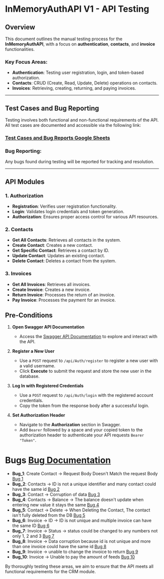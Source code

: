 # InMemoryAuthAPI V1 - API Testing

## Overview
This document outlines the manual testing process for the **InMemoryAuthAPI**, with a focus on **authentication**, **contacts**, and **invoice** functionalities.

### Key Focus Areas:
- **Authentication**: Testing user registration, login, and token-based authorization.
- **Contacts**: CRUD (Create, Read, Update, Delete) operations on contacts.
- **Invoices**: Retrieving, creating, returning, and paying invoices.

---

## Test Cases and Bug Reporting

Testing involves both functional and non-functional requirements of the API. All test cases are documented and accessible via the following link:

### [**Test Cases and Bug Reports Google Sheets**](https://docs.google.com/spreadsheets/d/1di4_oJrd1n3Hkw6CmIrcpZ4swlGvlpB-00YibXNPqZg/edit?gid=0#gid=0)

### Bug Reporting:
Any bugs found during testing will be reported for tracking and resolution.

---

## API Modules

### 1. Authorization
- **Registration**: Verifies user registration functionality.
- **Login**: Validates login credentials and token generation.
- **Authorization**: Ensures proper access control for various API resources.

### 2. Contacts
- **Get All Contacts**: Retrieves all contacts in the system.
- **Create Contact**: Creates a new contact.
- **Get Specific Contact**: Retrieves a contact by ID.
- **Update Contact**: Updates an existing contact.
- **Delete Contact**: Deletes a contact from the system.

### 3. Invoices
- **Get All Invoices**: Retrieves all invoices.
- **Create Invoice**: Creates a new invoice.
- **Return Invoice**: Processes the return of an invoice.
- **Pay Invoice**: Processes the payment for an invoice.
  
## Pre-Conditions

1. **Open Swagger API Documentation**  
   - Access the [Swagger API Documentation](https://qa-assignment.sortcrm.com/swagger/index.html) to explore and interact with the API.

2. **Register a New User**  
   - Use a `POST` request to `/api/Auth/register` to register a new user with a valid username.  
   - Click **Execute** to submit the request and store the new user in the database.

3. **Log In with Registered Credentials**  
   - Use a `POST` request to `/api/Auth/login` with the registered account credentials.  
   - Copy the token from the response body after a successful login.

4. **Set Authorization Header**  
   - Navigate to the **Authorization** section in Swagger.  
   - Add `Bearer` followed by a space and your copied token to the authorization header to authenticate your API requests `Bearer "Token"`.


# Bugs [Bug Documentation](https://docs.google.com/spreadsheets/d/1di4_oJrd1n3Hkw6CmIrcpZ4swlGvlpB-00YibXNPqZg/edit?gid=2059204296#gid=2059204296)

- **Bug_1**: Create Contact -> Request Body Doesn't Match the request Body [Bug 1](https://github.com/MMousa126/API-Testing---InMemoryAuthAPI-V1/tree/master/Issues/issue_1)
- **Bug_2**: Contacts -> ID is not a unique identifier and many contact could have the same id [Bug 2](https://github.com/MMousa126/API-Testing---InMemoryAuthAPI-V1/tree/master/Issues/issue_2)
- **Bug_3**: Contact -> Corruption of data [Bug 3](https://github.com/MMousa126/API-Testing---InMemoryAuthAPI-V1/tree/master/Issues/issue_3)
- **Bug_4**: Contacts -> Balance -> The balance doesn't update when entering new value it stays the same [Bug 4](https://github.com/MMousa126/API-Testing---InMemoryAuthAPI-V1/tree/master/Issues/issue_4)
- **Bug_5**: Contact -> Delete -> When Deleting the Contact, The contact isn't fully deleted from the DB [Bug 5](https://github.com/MMousa126/API-Testing---InMemoryAuthAPI-V1/tree/master/Issues/issue_5)
- **Bug_6**: Invoice -> ID -> ID is not unique and multiple invoice can have the same ID [Bug 6](https://github.com/MMousa126/API-Testing---InMemoryAuthAPI-V1/tree/master/Issues/issue_6)
- **Bug_7**: Invoice -> Status -> status could be changed to any numbers not only 1, 2 and 3 [Bug 7](https://github.com/MMousa126/API-Testing---InMemoryAuthAPI-V1/tree/master/Issues/issue_7)
- **Bug_8**: Invoice -> Data corruption because id is not unique and more than one invoice could have the same id [Bug 8](https://github.com/MMousa126/API-Testing---InMemoryAuthAPI-V1/tree/master/Issues/issue_8)
- **Bug_9**: Invoice -> unable to change the invoice to return [Bug 9](https://github.com/MMousa126/API-Testing---InMemoryAuthAPI-V1/tree/master/Issues/issue_9)
- **Bug_10**: Invoice -> Unable to pay the amount of feeds [Bug 10](https://github.com/MMousa126/API-Testing---InMemoryAuthAPI-V1/tree/master/Issues/issue_10)



By thoroughly testing these areas, we aim to ensure that the API meets all functional requirements for the CRM module.


